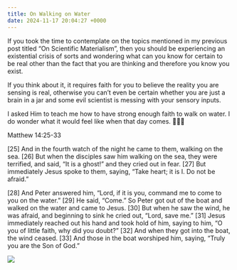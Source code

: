 ```yaml
---
title: On Walking on Water
date: 2024-11-17 20:04:27 +0000
---
```


If you took the time to contemplate on the topics mentioned in my previous post titled “On Scientific Materialism”, then you should be experiencing an existential crisis of sorts and wondering what can you know for certain to be real other than the fact that you are thinking and therefore you know you exist.

If you think about it, it requires faith for you to believe the reality you are sensing is real, otherwise you can’t even be certain whether you are just a brain in a jar and some evil scientist is messing with your sensory inputs.

I asked Him to teach me how to have strong enough faith to walk on water. I do wonder what it would feel like when that day comes. 🫣😬🫨

Matthew 14:25-33

[25] And in the fourth watch of the night he came to them, walking on the sea. [26] But when the disciples saw him walking on the sea, they were terrified, and said, “It is a ghost!” and they cried out in fear. [27] But immediately Jesus spoke to them, saying, “Take heart; it is I. Do not be afraid.”

[28] And Peter answered him, “Lord, if it is you, command me to come to you on the water.” [29] He said, “Come.” So Peter got out of the boat and walked on the water and came to Jesus. [30] But when he saw the wind, he was afraid, and beginning to sink he cried out, “Lord, save me.” [31] Jesus immediately reached out his hand and took hold of him, saying to him, “O you of little faith, why did you doubt?” [32] And when they got into the boat, the wind ceased. [33] And those in the boat worshiped him, saying, “Truly you are the Son of God.”

![](/f4888c4c0567d8865482b9d9b9fcaf08.jpeg)